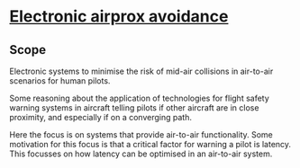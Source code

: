 # [Electronic airprox avoidance](https://to1.uk/zobudz/)

## Scope

Electronic systems to minimise the risk of mid-air collisions in air-to-air scenarios for human pilots.

Some reasoning about the application of technologies for flight safety warning systems in aircraft telling pilots if other aircraft are in close proximity, and especially if on a converging path.

Here the focus is on systems that provide air-to-air functionality.  Some motivation for this focus is that a critical factor for warning a pilot is latency.  This focusses on how latency can be optimised in an air-to-air system.  


